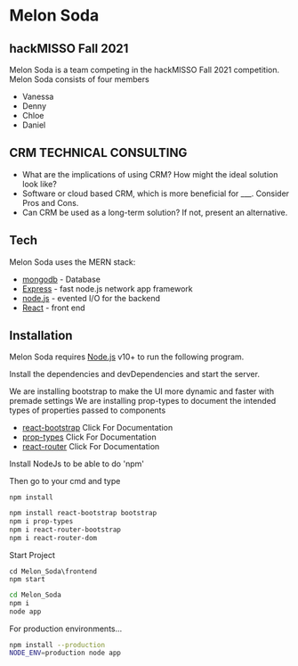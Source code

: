 # Melon Soda
## hackMISSO Fall 2021

Melon Soda is a team competing in the hackMISSO Fall 2021 competition.
Melon Soda consists of four members

- Vanessa  
- Denny
- Chloe
- Daniel

## CRM TECHNICAL CONSULTING
- What are the implications of using CRM? How might the ideal solution look like?
- Software or cloud based CRM, which is more beneficial for ___. Consider Pros and Cons.
- Can CRM be used as a long-term solution? If not, present an alternative.

## Tech
Melon Soda uses the MERN stack:
- [mongodb](https://www.mongodb.com/cloud/atlas/lp/try2?utm_content=rsatest101321_exp_rsaad&utm_source=google&utm_campaign=gs_americas_united_states_search_core_brand_atlas_desktop_rsaexp2&utm_term=mongodb&utm_medium=cpc_paid_search&utm_ad=e&utm_ad_campaign_id=14931263937&adgroup=129255360958&gclid=CjwKCAiAm7OMBhAQEiwArvGi3Ik1lPjVtBvVGaCaT-jI8P5yntnW3cvlVHWCDmnguGtlK7kcdomJiBoCeMoQAvD_BwE) - Database
- [Express](https://expressjs.com/) - fast node.js network app framework
- [node.js](https://nodejs.org/en/) - evented I/O for the backend
- [React](https://reactjs.org/docs/context.html) - front end 

## Installation

Melon Soda requires [Node.js](https://nodejs.org/) v10+ to run the following program.

Install the dependencies and devDependencies and start the server.

We are installing bootstrap to make the UI more dynamic and faster with premade settings
We are installing prop-types to document the intended types of properties passed to components

- [react-bootstrap](https://react-bootstrap.github.io/) Click For Documentation
- [prop-types](https://www.npmjs.com/package/prop-types) Click For Documentation
- [react-router](https://reactrouter.com/) Click For Documentation

Install NodeJs to be able to do 'npm'

Then go to your cmd and type
```
npm install
```

```sh
npm install react-bootstrap bootstrap
npm i prop-types
npm i react-router-bootstrap
npm i react-router-dom
```
Start Project
```
cd Melon_Soda\frontend
npm start
```

```sh
cd Melon_Soda
npm i
node app
```

For production environments...

```sh
npm install --production
NODE_ENV=production node app
```
